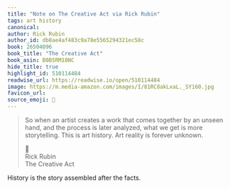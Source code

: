 ```yaml
---
title: "Note on The Creative Act via Rick Rubin"
tags: art history
canonical: 
author: Rick Rubin
author_id: db8ae4af483c9a78e5565294321ec58c
book: 26504096
book_title: "The Creative Act"
book_asin: B0B5RM18NC
hide_title: true
highlight_id: 510114484
readwise_url: https://readwise.io/open/510114484
image: https://m.media-amazon.com/images/I/81RC8akLxaL._SY160.jpg
favicon_url: 
source_emoji: 📕
---
```


> So when an artist creates a work that comes together by an unseen hand, and the process is later analyzed, what we get is more storytelling. This is art history. Art reality is forever unknown.
> <div class="quoteback-footer"><div class="quoteback-avatar"><span class="mini-emoji"> 📕</span></div><div class="quoteback-metadata"><div class="metadata-inner"><span style="display:none">FROM:</span><div aria-label="Rick Rubin" class="quoteback-author"> Rick Rubin</div><div aria-label="The Creative Act" class="quoteback-title"> The Creative Act</div></div></div></div>

History is the story assembled after the facts.